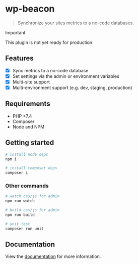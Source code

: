 # wp-beacon

> Synchronize your sites metrics to a no-code databases.

> [!IMPORTANT]  
> This plugin is not yet ready for production.

## Features

- [x] Sync metrics to a no-code database
- [x] Set settings via the admin or environment variables
- [x] Multi-site support
- [x] Multi-environment support (e.g. dev, staging, production)

## Requirements

- PHP >7.4
- Composer
- Node and NPM

## Getting started

```sh
# install node deps
npm i

# install composer deps
composer i
```

### Other commands

```sh
# watch css/js for admin
npm run watch

# build css/js for admin
npm run build

# unit test
composer run unit
```

## Documentation

View the [documentation](https://docs.verdant.studio/wp-beacon/) for more information.
